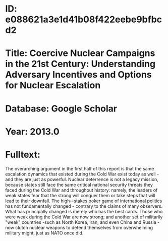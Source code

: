# ID: e088621a3e1d41b08f422eebe9bfbcd2
# Title: Coercive Nuclear Campaigns in the 21st Century: Understanding Adversary Incentives and Options for Nuclear Escalation
# Database: Google Scholar
# Year: 2013.0
# Fulltext:
The overarching argument in the first half of this report is that the same escalation dynamics that existed during the Cold War exist today as well -and they are just as powerful.
Nuclear deterrence is not a legacy mission, because states still face the same critical national security threats they faced during the Cold War and throughout history: namely, the leaders of weak states fear that the strong will conquer them or take steps that will lead to their downfall.
The high--stakes poker game of international politics has not fundamentally changed - contrary to the claims of many observers.
What has principally changed is merely who has the best cards.
Those who were weak during the Cold War are now strong; and another set of militarily "weak" countries -such as North Korea, Iran, and even China and Russia -now clutch nuclear weapons to defend themselves from overwhelming military might, just as NATO once did.
